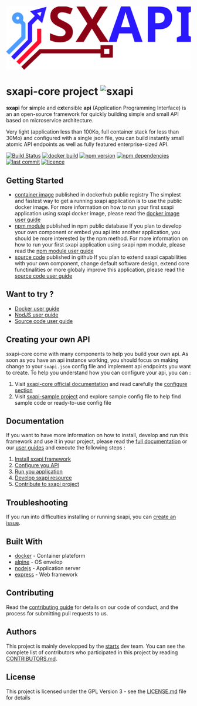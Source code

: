 [![sxapi](https://raw.githubusercontent.com/startxfr/sxapi-core/testing/docs/assets/logo.svg?sanitize=true)](https://github.com/startxfr/sxapi-core)

# sxapi-core project ![sxapi](https://img.shields.io/badge/latest-v0.2.2-blue.svg)

**sxapi** for **s**imple and e**x**tensible **api** (Application Programming Interface) is an an open-source framework for quickly building simple and small API based on microservice architecture.

Very light (application less than 100Ko, full container stack for less than 30Mo) and configured with a single json file, you can build instantly small atomic API endpoints as well as fully featured enterprise-sized API.

[![Build Status](https://travis-ci.org/startxfr/sxapi-core.svg?branch=testing)](https://travis-ci.org/startxfr/sxapi-core) 
[![docker build](https://img.shields.io/docker/build/startx/sxapi.svg)](https://hub.docker.com/r/startx/sxapi/) 
[![npm version](https://badge.fury.io/js/sxapi-core.svg)](https://www.npmjs.com/package/sxapi-core) 
[![npm dependencies](https://david-dm.org/startxfr/sxapi-core.svg)](https://www.npmjs.com/package/sxapi-core) 
[![last commit](https://img.shields.io/github/last-commit/startxfr/sxapi-core.svg)](https://github.com/startxfr/sxapi-core) 
[![licence](https://img.shields.io/github/license/startxfr/sxapi-core.svg)](https://github.com/startxfr/sxapi-core) 

## Getting Started

- [container image](https://hub.docker.com/r/startx/sxapi) published in dockerhub public registry
The simplest and fastest way to get a running sxapi application is to use the public docker image. For more information on how to run your first sxapi application using sxapi docker image, please read the [docker image user guide](https://github.com/startxfr/sxapi-core/tree/testing/docs/guides/USE_docker.md)
- [npm module](https://www.npmjs.com/package/sxapi-core) published in npm public database
If you plan to develop your own component or embed you api into another application, you should be more interested by the npm method. For more information on how to run your first sxapi application using sxapi npm module, please read the [npm module user guide](https://github.com/startxfr/sxapi-core/tree/testing/docs/guides/USE_npm.md)
- [source code](https://github.com/startxfr/sxapi-core/tree/testing) published in github
If you plan to extend sxapi capabilities with your own component, change default software design, extend core functinalities or more globaly improve this application, please read the [source code user guide](https://github.com/startxfr/sxapi-core/tree/testing/docs/guides/USE_source.md)

## Want to try ?

- [Docker user guide](https://github.com/startxfr/sxapi-core/tree/testing/docs/guides/USE_docker.md)
- [NodJS user guide](https://github.com/startxfr/sxapi-core/tree/testing/docs/guides/USE_npm.md)
- [Source code user guide](https://github.com/startxfr/sxapi-core/tree/testing/docs/guides/USE_source.md)

## Creating your own API

sxapi-core come with many components to help you build your own api. As soon as you have an api instance working, you should focus on making change to your `sxapi.json` config file and implement api endpoints you want to create. 
To help you understand how you can configure your api, you can :
1. Visit [sxapi-core official documentation](https://github.com/startxfr/sxapi-core/tree/testing/docs/README.md) and read carefully the [configure section](https://github.com/startxfr/sxapi-core/tree/testing/docs/guides/2.Configure.md)
2. Visit [sxapi-sample project](https://github.com/startxfr/sxapi-sample) and explore sample config file to help find sample code or ready-to-use config file

## Documentation

If you want to have more information on how to install, develop and run this framework and use it in your project, please read the [full documentation](https://github.com/startxfr/sxapi-core/tree/testing/docs/README.md) or our [user guides](https://github.com/startxfr/sxapi-core/tree/testing/docs/guides/README.md) and execute the following steps :
1. [Install sxapi framework](https://github.com/startxfr/sxapi-core/tree/testing/docs/guides/1.Install.md)
2. [Configure you API](https://github.com/startxfr/sxapi-core/tree/testing/docs/guides/2.Configure.md)
3. [Run you application](https://github.com/startxfr/sxapi-core/tree/testing/docs/guides/3.Run.md)
4. [Develop sxapi resource](https://github.com/startxfr/sxapi-core/tree/testing/docs/guides/4.Develop.md)
5. [Contribute to sxapi project](https://github.com/startxfr/sxapi-core/tree/testing/docs/guides/5.Contribute.md)

## Troubleshooting

If you run into difficulties installing or running sxapi, you can [create an issue](https://github.com/startxfr/sxapi-core/issues/new).

## Built With

* [docker](https://www.docker.com/) - Container plateform
* [alpine](https://alpinelinux.org/) - OS envelop
* [nodejs](https://nodejs.org) - Application server
* [express](http://expressjs.com) - Web framework

## Contributing

Read the [contributing guide](https://github.com/startxfr/sxapi-core/tree/testing/docs/guides/5.Contribute.md) for details on our code of conduct, and the process for submitting pull requests to us.

## Authors

This project is mainly developped by the [startx](https://www.startx.fr) dev team. You can see the complete list of contributors who participated in this project by reading [CONTRIBUTORS.md](https://github.com/startxfr/sxapi-core/tree/testing/docs/CONTRIBUTORS.md).

## License

This project is licensed under the GPL Version 3 - see the [LICENSE.md](https://github.com/startxfr/sxapi-core/tree/testing/docs/LICENSE.md) file for details
